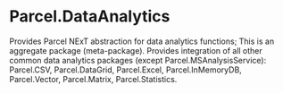 # Parcel.DataAnalytics

Provides Parcel NExT abstraction for data analytics functions; This is an aggregate package (meta-package). Provides integration of all other common data analytics packages (except Parcel.MSAnalysisService): Parcel.CSV, Parcel.DataGrid, Parcel.Excel, Parcel.InMemoryDB, Parcel.Vector, Parcel.Matrix, Parcel.Statistics.